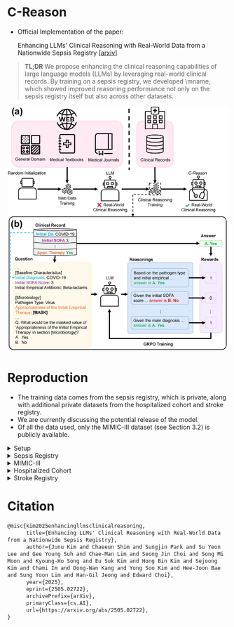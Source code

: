 # C-Reason

- Official Implementation of the paper:

  Enhancing LLMs' Clinical Reasoning with Real-World Data from a Nationwide Sepsis Registry [[arxiv](http://arxiv.org/abs/2505.02722)]

> **TL;DR** We propose enhancing the clinical reasoning capabilities of large language models (LLMs) by leveraging real-world clinical records. 
By training on a sepsis registry, we developed \mname, which showed improved reasoning performance not only on the sepsis registry itself but also across other datasets.

![image](figures/main_fig.png)

# Reproduction
- The training data comes from the sepsis registry, which is private, along with additional private datasets from the hospitalized cohort and stroke registry.
- We are currently discussing the potential release of the model.
- Of all the data used, only the MIMIC-III dataset (see Section 3.2) is publicly available.

<details>
<summary> Setup </summary>

- We use devcontainer for reproducibility.
- Modify `.devcontainer/.env` to set environment variables.
- Build the devcontainer using vscode or using [devcontainer CLI](https://github.com/devcontainers/cli)
</details>

<details>
<summary> Sepsis Registry </summary>

- NOTE: This dataset is private.
- Preprocessing
    - ```python scripts/sepsis_preprocessing.py --metadata_path {METADATA_PATH} --data_path {DATA_PATH} --kor_to_eng_dict_path {KOR_TO_ENG_DICT_PATH} --output_path {OUTPUT_PATH}```
- Training
    - ```accelerate launch --config_file config/deepspeed.json main.py +launcher=grpo +dataset@dataset.grpo=grpo model_path=microsoft/phi-4 debug=false datset.grpo.data_path={OUTPUT_PATH}```

- Evaluation
    - ```python main.py +launcher=evaluate debug=false +dataset@dataset.grpo=grpo dataset.grpo.data_path={OUTPUT_PATH} model_path={MODEL_PATH}  dataset.sepsis_registry.all_victims=true dataset.sepsis_registry.num_eval_samples=99999999```
</details>


<details>
<summary> MIMIC-III </summary>

- Setup
    - ```git submodule init && git submodule update```
    - ```cd ehr_postgres && python --mimic_iii {MIMIC_III_PATH}```
    - ```cd ../mimic_sepsis && python preprocess.py && python sepsis_cohort.py --process_raw && cd ..```
- Measurement Prediction Preprocessing
    - ```python scripts/mimic_all_victims.py --data_path mimic_sepsis/sepsis_final_data_RAW_withTimes.csv --output_path {OUTPUT_PATH}```
- Mortality Prediction Preprocessing
    - ```python scripts/mimic_mort.py --data_path mimic_sepsis/sepsis_final_data_RAW_withTimes.csv --mimic_path {MIMIC_III_PATH} --output_path {OUTPUT_PATH}```
- Evaluation
    - ```python main.py +launcher=evaluate debug=false +dataset@dataset.grpo=grpo dataset.cache_dir={OUTPUT_PATH} model_path={MODEL_PATH}```
</details>


<details>
<summary> Hospitalized Cohort </summary>

- NOTE: This dataset is private.
- Preprocessing
    - ```python scripts/aki_preprocessing.py --data_path {DATA_PATH} --missing_path {MISSING_PATH} --metadata_path {METADATA_PATH} --feature_path {FEATURE_PATH} --output_path {OUTPUT_PATH}```
    - ```python scripts/aki_prediction.py --data_path {OUTPUT_PATH} --original_path {DATA_PATH} --output_path {PRED_PATH}```

- Evaluation
    - Denoising: ```python main.py +launcher=evaluate debug=false +dataset@dataset.aki_registry=aki_registry dataset.aki_registry.data_path={OUTPUT_PATH} model_path={MODEL_PATH} dataset.aki_registry.all_victims=true dataset.aki_registry.num_eval_samples=99999999```
    - AKI Prediction: ```python main.py +launcher=evaluate debug=false +dataset@dataset.aki_registry=aki_registry dataset.aki_registry.cache_dir={PRED_PATH} model_path={MODEL_PATH}```
</details>

<details>
<summary> Stroke Registry </summary>

- NOTE: This dataset is private.
- Preprocessing
    - ```python scripts/stroke_preprocessing.py --metadata_path {METADATA_PATH} --data_path {DATA_PATH} --nihss_path {NIHSS_PATH} --additional_path {ADDITIONAL_PATH} --kor_to_eng_dict_path {KOR_TO_ENG_DICT_PATH} --output_path {OUTPUT_PATH}```
    - ```python scripts/stroke_mrs3mo.py --input_path {OUTPUT_PATH} --output_path {PRED_PATH}```
- Evaluation
    - Denoising: ```python main.py +launcher=evaluate debug=false +dataset@dataset.stroke_registry=stroke_registry dataset.stroke_registry.data_path={OUTPUT_PATH} model_path={MODEL_PATH} dataset.stroke_registry.all_victims=true dataset.stroke_registry.num_eval_samples=99999999```
    - Prediction: ```python main.py +launcher=evaluate debug=false +dataset@dataset.stroke_registry=stroke_registry dataset.stroke_registry.cache_dir={PRED_PATH} model_path={MODEL_PATH}```
</details>


# Citation
```
@misc{kim2025enhancingllmsclinicalreasoning,
      title={Enhancing LLMs' Clinical Reasoning with Real-World Data from a Nationwide Sepsis Registry}, 
      author={Junu Kim and Chaeeun Shim and Sungjin Park and Su Yeon Lee and Gee Young Suh and Chae-Man Lim and Seong Jin Choi and Song Mi Moon and Kyoung-Ho Song and Eu Suk Kim and Hong Bin Kim and Sejoong Kim and Chami Im and Dong-Wan Kang and Yong Soo Kim and Hee-Joon Bae and Sung Yoon Lim and Han-Gil Jeong and Edward Choi},
      year={2025},
      eprint={2505.02722},
      archivePrefix={arXiv},
      primaryClass={cs.AI},
      url={https://arxiv.org/abs/2505.02722}, 
}
```
